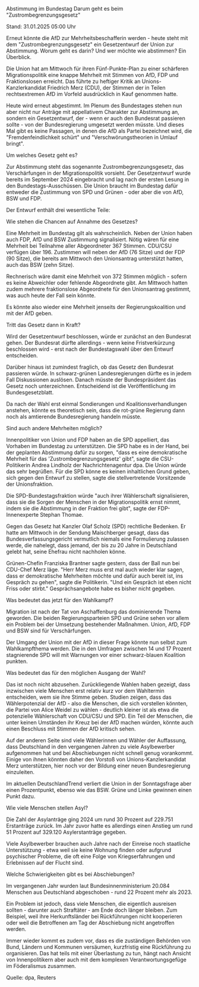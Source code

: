 
Abstimmung im Bundestag
Darum geht es beim "Zustrombegrenzungsgesetz"


Stand: 31.01.2025 05:00 Uhr


Erneut könnte die AfD zur Mehrheitsbeschafferin werden - heute steht mit dem "Zustrombegrenzungsgesetz" ein Gesetzentwurf der Union zur Abstimmung. Worum geht es darin? Und wer möchte wie abstimmen? Ein Überblick.



Die Union hat am Mittwoch für ihren Fünf-Punkte-Plan zu einer schärferen Migrationspolitik eine knappe Mehrheit mit Stimmen von AfD, FDP und Fraktionslosen erreicht. Das führte zu heftiger Kritik an Unions-Kanzlerkandidat Friedrich Merz (CDU), der Stimmen der in Teilen rechtsextremen AfD im Vorfeld ausdrücklich in Kauf genommen hatte. 


Heute wird erneut abgestimmt. Im Plenum des Bundestages stehen nun aber nicht nur Anträge mit appellativem Charakter zur Abstimmung an, sondern ein Gesetzentwurf, der - wenn er auch den Bundesrat passieren sollte - von der Bundesregierung umgesetzt werden müsste. Und dieses Mal gibt es keine Passagen, in denen die AfD als Partei bezeichnet wird, die "Fremdenfeindlichkeit schürt" und "Verschwörungstheorien in Umlauf bringt".

Um welches Gesetz geht es?


Zur Abstimmung steht das sogenannte Zustrombegrenzungsgesetz, das Verschärfungen in der Migrationspolitik vorsieht. Der Gesetzentwurf wurde bereits im September 2024 eingebracht und lag nach der ersten Lesung in den Bundestags-Ausschüssen. Die Union braucht im Bundestag dafür entweder die Zustimmung von SPD und Grünen - oder aber die von AfD, BSW und FDP.


Der Entwurf enthält drei wesentliche Teile:

Wie stehen die Chancen auf Annahme des Gesetzes?


Eine Mehrheit im Bundestag gilt als wahrscheinlich. Neben der Union haben auch FDP, AfD und BSW Zustimmung signalisiert. Nötig wären für eine Mehrheit bei Teilnahme aller Abgeordneter 367 Stimmen. CDU/CSU verfügen über 196. Zustimmen will neben der AfD (76 Sitze) und der FDP (90 Sitze), die bereits am Mittwoch den Unionsantrag unterstützt hatten, auch das BSW (zehn Sitze).


Rechnerisch wäre damit eine Mehrheit von 372 Stimmen möglich - sofern es keine Abweichler oder fehlende Abgeordnete gibt. Am Mittwoch hatten zudem mehrere fraktionslose Abgeordnete für den Unionsantrag gestimmt, was auch heute der Fall sein könnte.


Es könnte also wieder eine Mehrheit jenseits der Regierungskoalition und mit der AfD geben.

Tritt das Gesetz dann in Kraft?


Wird der Gesetzentwurf beschlossen, würde er zunächst an den Bundesrat gehen. Der Bundesrat dürfte allerdings - wenn keine Fristverkürzung beschlossen wird - erst nach der Bundestagswahl über den Entwurf entscheiden.


Darüber hinaus ist zumindest fraglich, ob das Gesetz den Bundesrat passieren würde. In schwarz-grünen Landesregierungen dürfte es in jedem Fall Diskussionen auslösen. Danach müsste der Bundespräsident das Gesetz noch unterzeichnen. Entscheidend ist die Veröffentlichung im Bundesgesetzblatt.


Da nach der Wahl erst einmal Sondierungen und Koalitionsverhandlungen anstehen, könnte es theoretisch sein, dass die rot-grüne Regierung dann noch als amtierende Bundesregierung handeln müsste.

Sind auch andere Mehrheiten möglich?


Innenpolitiker von Union und FDP haben an die SPD appelliert, das Vorhaben im Bundestag zu unterstützen. Die SPD habe es in der Hand, bei der geplanten Abstimmung dafür zu sorgen, "dass es eine demokratische Mehrheit für das 'Zustrombegrenzungsgesetz' gibt", sagte die CSU-Politikerin Andrea Lindholz der Nachrichtenagentur dpa. Die Union würde das sehr begrüßen. Für die SPD könne es keinen inhaltlichen Grund geben, sich gegen den Entwurf zu stellen, sagte die stellvertretende Vorsitzende der Unionsfraktion.


Die SPD-Bundestagsfraktion würde "auch ihrer Wählerschaft signalisieren, dass sie die Sorgen der Menschen in der Migrationspolitik ernst nimmt, indem sie die Abstimmung in der Fraktion frei gibt", sagte der FDP-Innenexperte Stephan Thomae.


Gegen das Gesetz hat Kanzler Olaf Scholz (SPD) rechtliche Bedenken. Er hatte am Mittwoch in der Sendung Maischberger gesagt, dass das Bundesverfassungsgericht vermutlich niemals eine Formulierung zulassen werde, die nahelegt, dass jemand, der bis zu 20 Jahre in Deutschland gelebt hat, seine Ehefrau nicht nachholen könne.


Grünen-Chefin Franziska Brantner sagte gestern, dass der Ball nun bei CDU-Chef Merz läge. "Herr Merz muss erst mal auch wieder klar sagen, dass er demokratische Mehrheiten möchte und dafür auch bereit ist, ins Gespräch zu gehen", sagte die Politikerin. "Und ein Gespräch ist eben nicht Friss oder stirbt." Gesprächsangebote habe es bisher nicht gegeben.

Was bedeutet das jetzt für den Wahlkampf?


Migration ist nach der Tat von Aschaffenburg das dominierende Thema geworden. Die beiden Regierungsparteien SPD und Grüne sehen vor allem ein Problem bei der Umsetzung bestehender Maßnahmen. Union, AfD, FDP und BSW sind für Verschärfungen.


Der Umgang der Union mit der AfD in dieser Frage könnte nun selbst zum Wahlkampfthema werden. Die in den Umfragen zwischen 14 und 17 Prozent stagnierende SPD will mit Warnungen vor einer schwarz-blauen Koalition punkten.

Was bedeutet das für den möglichen Ausgang der Wahl?


Das ist noch nicht abzusehen. Zurückliegende Wahlen haben gezeigt, dass inzwischen viele Menschen erst relativ kurz vor dem Wahltermin entscheiden, wem sie ihre Stimme geben. Studien zeigen, dass das Wählerpotenzial der AfD - also die Menschen, die sich vorstellen könnten, die Partei von Alice Weidel zu wählen - deutlich kleiner ist als etwa die potenzielle Wählerschaft von CDU/CSU und SPD. Ein Teil der Menschen, die unter keinen Umständen ihr Kreuz bei der AfD machen würden, könnte auch einen Beschluss mit Stimmen der AfD kritisch sehen. 


Auf der anderen Seite sind viele Wählerinnen und Wähler der Auffassung, dass Deutschland in den vergangenen Jahren zu viele Asylbewerber aufgenommen hat und bei Abschiebungen nicht schnell genug vorankommt. Einige von ihnen könnten daher den Vorstoß von Unions-Kanzlerkandidat Merz unterstützen, hier noch vor der Bildung einer neuen Bundesregierung einzuleiten.


Im aktuellen DeutschlandTrend verliert die Union in der Sonntagsfrage aber einen Prozentpunkt, ebenso wie das BSW. Grüne und Linke gewinnen einen Punkt dazu.

Wie viele Menschen stellen Asyl?


Die Zahl der Asylanträge ging 2024 um rund 30 Prozent auf 229.751 Erstanträge zurück. Im Jahr zuvor hatte es allerdings einen Anstieg um rund 51 Prozent auf 329.120 Asylerstanträge gegeben.


Viele Asylbewerber brauchen auch Jahre nach der Einreise noch staatliche Unterstützung - etwa weil sie keine Wohnung finden oder aufgrund psychischer Probleme, die oft eine Folge von Kriegserfahrungen und Erlebnissen auf der Flucht sind.

Welche Schwierigkeiten gibt es bei Abschiebungen?


Im vergangenen Jahr wurden laut Bundesinnenministerium 20.084 Menschen aus Deutschland abgeschoben - rund 22 Prozent mehr als 2023.


Ein Problem ist jedoch, dass viele Menschen, die eigentlich ausreisen sollten - darunter auch Straftäter - am Ende doch länger bleiben. Zum Beispiel, weil ihre Herkunftsländer bei Rückführungen nicht kooperieren oder weil die Betroffenen am Tag der Abschiebung nicht angetroffen werden.


Immer wieder kommt es zudem vor, dass es die zuständigen Behörden von Bund, Ländern und Kommunen versäumen, kurzfristig eine Rückführung zu organisieren. Das hat teils mit einer Überlastung zu tun, hängt nach Ansicht von Innenpolitikern aber auch mit dem komplexen Verantwortungsgefüge im Föderalismus zusammen.

Quelle: dpa, Reuters

